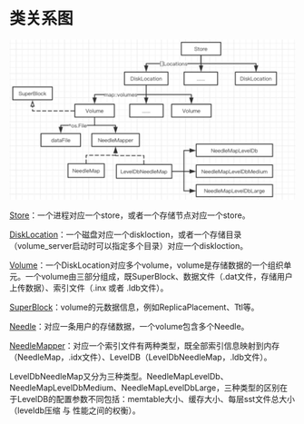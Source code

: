 # 类关系图

<img src="../../../../images/seaweed_volume_data.png" alt="seaweed_volume_data" style="zoom:50%;" />



[Store](https://github.com/joeylichang/joeylichang.github.io/blob/master/src/seaweed/volume_server/data_type/store.md)：一个进程对应一个store，或者一个存储节点对应一个store。

[DiskLocation](https://github.com/joeylichang/joeylichang.github.io/blob/master/src/seaweed/volume_server/data_type/disk_location.md)：一个磁盘对应一个diskloction，或者一个存储目录（volume_server启动时可以指定多个目录）对应一个diskloction。

[Volume](https://github.com/joeylichang/joeylichang.github.io/blob/master/src/seaweed/volume_server/data_type/volume.md)：一个DiskLocation对应多个volume，volume是存储数据的一个组织单元。一个volume由三部分组成，既SuperBlock、数据文件（.dat文件，存储用户上传数据）、索引文件（.inx 或者 .ldb文件）。

[SuperBlock](https://github.com/joeylichang/joeylichang.github.io/blob/master/src/seaweed/volume_server/data_type/superblock.md)：volume的元数据信息，例如ReplicaPlacement、Ttl等。

[Needle](https://github.com/joeylichang/joeylichang.github.io/blob/master/src/seaweed/volume_server/data_type/needle.md)：对应一条用户的存储数据，一个volume包含多个Needle。

[NeedleMapper](https://github.com/joeylichang/joeylichang.github.io/blob/master/src/seaweed/volume_server/data_type/needle_mapper.md)：对应一个索引文件有两种类型，既全部索引信息映射到内存（NeedleMap，.idx文件）、LevelDB（LevelDbNeedleMap，.ldb文件）。

LevelDbNeedleMap又分为三种类型。NeedleMapLevelDb、NeedleMapLevelDbMedium、NeedleMapLevelDbLarge，三种类型的区别在于LevelDB的配置参数不同包括：memtable大小、缓存大小、每层sst文件总大小（leveldb压缩 与 性能之间的权衡）。

